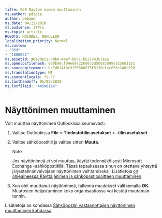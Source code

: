 ```yaml
---
title: 959 Näytön nimen muuttaminen
ms.author: pdigia
author: pebaum
ms.date: 04/21/2020
ms.audience: ITPro
ms.topic: article
ROBOTS: NOINDEX, NOFOLLOW
localization_priority: Normal
ms.custom:
- "959"
- "1800022"
ms.assetid: 96e2de51-c8b0-4eef-b071-b02784367e1e
ms.openlocfilehash: 870b96cf04e69722690cbd50083899e32b6811b1
ms.sourcegitcommit: bc7d6f4f3c9f7060d073f5130e1ec856e248d020
ms.translationtype: MT
ms.contentlocale: fi-FI
ms.lasthandoff: 06/02/2020
ms.locfileid: "44506116"
---
```

# <a name="change-your-display-name"></a>Näyttönimen muuttaminen
  
Voit muuttaa näyttönimeä Outlookissa seuraavasti.
  
1. Valitse Outlookissa **File** \> **Tiedostotilin asetukset** \> **-tilin asetukset**.

2. Valitse sähköpostitili ja valitse sitten **Muuta**.

    > [!NOTE]
    > Jos näyttönimeä ei voi muuttaa, käytät todennäköisesti Microsoft Exchange -sähköpostitiliä. Tässä tapauksessa sinun on otettava yhteyttä järjestelmänvalvojaan näyttönimen vaihtamiseksi. Lisätietoja [on ohjeaiheessa Käyttäjänimen ja sähköpostiosoitteen muuttaminen](https://docs.microsoft.com/microsoft-365/admin/add-users/change-a-user-name-and-email-address).
  
3. Kun olet muuttanut näyttönimeä, tallenna muutokset valitsemalla **OK.** Muutosten heijastuminen koko organisaatiossa voi kestää muutaman tunnin.

Lisätietoja on kohdassa [Sähköpostin vastaanottajien näyttönimen muuttaminen kohdassa](https://support.office.com/article/2b53331a-ba2a-4803-88dc-ac9fe376c8a9.aspx).
  